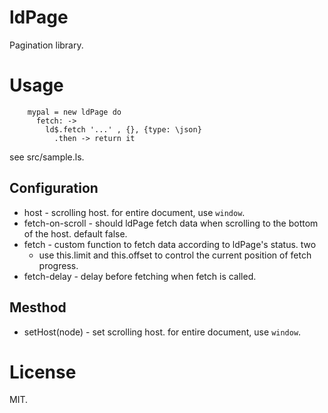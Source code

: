 # ldPage

Pagination library.


# Usage

```
    mypal = new ldPage do
      fetch: -> 
        ld$.fetch '...' , {}, {type: \json}
          .then -> return it
```

see src/sample.ls.


## Configuration

 * host - scrolling host. for entire document, use `window`.
 * fetch-on-scroll - should ldPage fetch data when scrolling to the bottom of the host. default false.
 * fetch - custom function to fetch data according to ldPage's status. two  
   - use this.limit and this.offset to control the current position of fetch progress.
 * fetch-delay - delay before fetching when fetch is called.


## Mesthod

 * setHost(node) - set scrolling host. for entire document, use `window`.


# License

MIT.
